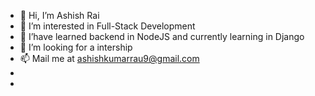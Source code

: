 - 👋 Hi, I’m Ashish Rai
- 👀 I’m interested in Full-Stack Development
- 🌱 I’have learned backend in NodeJS and currently learning in Django
- 💞️ I’m looking for a intership 
- 📫 Mail me at ashishkumarrau9@gmail.com
- 
- 

<!---
ashish07-cloud/ashish07-cloud is a ✨ special ✨ repository because its `README.md` (this file) appears on your GitHub profile.
You can click the Preview link to take a look at your changes.
--->
